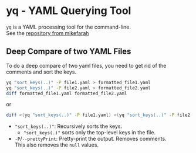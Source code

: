 # yq - YAML Querying Tool

`yq` is a YAML processing tool for the command-line.  
See the [repository from mikefarah](https://github.com/mikefarah/yq)  


## Deep Compare of two YAML Files 
To do a deep compare of two yaml files, you need to get rid of the comments and sort the keys.

```bash
yq "sort_keys(..)" -P file1.yaml > formatted_file1.yaml
yq "sort_keys(..)" -P file2.yaml > formatted_file2.yaml
diff formatted_file1.yaml formatted_file2.yaml
```
or
```bash
diff <(yq "sort_keys(..)" -P file1.yaml) <(yq "sort_keys(..)" -P file2.yaml)
```

* `"sort_keys(..)"`: Recursively sorts the keys.   
    * `"sort_keys(.)"` sorts only the top-level keys in the file.  
* `-P`/`--prettyPrint`: Pretty-print the output. Removes comments.  
This also removes the `null` values.  



